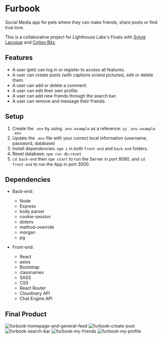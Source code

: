 # Furbook

Social Media app for pets where they can make friends, share posts or find true love.

This is a collaborative project for Lighthouse Labs's Finals with [Sylvie Lacoque](https://github.com/sylvielcq) and [Colton Bitz](https://github.com/Coltonb-boop).


## Features
- A user (pet) can log in or register to access all features.
- A user can create posts (with captions or/and pictures), edit or delete them.
- A user can add or delete a comment.
- A user can edit their own profile.
- A user can add new friends through the search bar.
- A user can remove and message their friends.


## Setup

1. Create the `.env` by using `.env.example` as a reference: `cp .env.example .env`
2. Update the `.env` file with your correct local information (username, password, database)
3. Install dependencies: `npm i` in both `front-end` and `back-end` folders.
4. Reset database: `npm run db:reset`
5. `cd back-end` then `npm start` to run the Server in port 8080, and `cd front-end` to run the App in port 3000.


## Dependencies
- Back-end:
  - Node
  - Express
  - body parser
  - cookie-session
  - dotenv
  - method-override
  - morgan
  - pg

- Front-end:
  - React
  - axios
  - Bootstrap
  - classnames
  - SASS
  - CSS
  - React Router
  - Cloudinary API
  - Chat Engine API


## Final Product
![furbook-homepage-and-general-feed](https://user-images.githubusercontent.com/107894342/195663616-5e2e9a56-236c-4247-a2e2-b5db983fea68.gif)
![furbook-create-post](https://user-images.githubusercontent.com/107894342/195663757-f91d2057-ec93-41c8-9bd2-08cb6cf7e5b9.gif)
![furbook-search-bar](https://user-images.githubusercontent.com/107894342/195663790-d6cc207c-083a-4267-a76f-cefb55d265bb.gif)
![furbook-my-friends](https://user-images.githubusercontent.com/107894342/195663841-5a3e3d00-e34a-4bfb-9b53-620b35ddb71c.gif)
![furbook-my-profile](https://user-images.githubusercontent.com/107894342/195663853-2597ff4b-4b3f-4c13-9617-6d49e39cd77c.gif)
